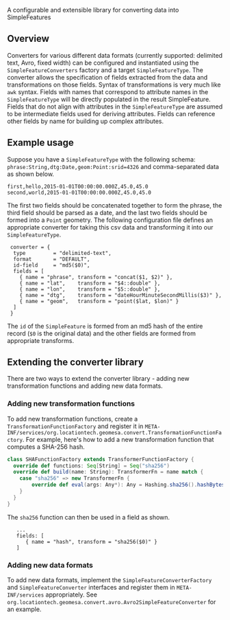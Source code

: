A configurable and extensible library for converting data into SimpleFeatures

## Overview

Converters for various different data formats (currently supported: delimited text, Avro, fixed width) can be configured and instantiated using the ```SimpleFeatureConverters``` factory and a target ```SimpleFeatureType```.  The converter allows the specification of fields extracted from the data and transformations on those fields.  Syntax of transformations is very much like ```awk``` syntax.  Fields with names that correspond to attribute names in the ```SimpleFeatureType``` will be directly populated in the result SimpleFeature.  Fields that do not align with attributes in the ```SimpleFeatureType``` are assumed to be intermediate fields used for deriving attributes.  Fields can reference other fields by name for building up complex attributes.

## Example usage

Suppose you have a ```SimpleFeatureType``` with the following schema: ```phrase:String,dtg:Date,geom:Point:srid=4326``` and comma-separated data as shown below.

    first,hello,2015-01-01T00:00:00.000Z,45.0,45.0
    second,world,2015-01-01T00:00:00.000Z,45.0,45.0                                                                                                                                                                    
The first two fields should be concatenated together to form the phrase, the third field should be parsed as a date, and the last two fields should be formed into a ```Point``` geometry.  The following configuration file defines an appropriate converter for taking this csv data and transforming it into our ```SimpleFeatureType```.  

     converter = { 
      type         = "delimited-text",
      format       = "DEFAULT",
      id-field     = "md5($0)",
      fields = [
        { name = "phrase", transform = "concat($1, $2)" },
        { name = "lat",    transform = "$4::double" },
        { name = "lon",    transform = "$5::double" },
        { name = "dtg",    transform = "dateHourMinuteSecondMillis($3)" },
        { name = "geom",   transform = "point($lat, $lon)" }
      ]
     }

The ```id``` of the ```SimpleFeature``` is formed from an md5 hash of the entire record (```$0``` is the original data) and the other fields are formed from appropriate transforms.

## Extending the converter library

There are two ways to extend the converter library - adding new transformation functions and adding new data formats.

### Adding new transformation functions

To add new transformation functions, create a ```TransformationFunctionFactory``` and register it in ```META-INF/services/org.locationtech.geomesa.convert.TransformationFunctionFactory```.  For example, here's how to add a new transformation function that computes a SHA-256 hash.

```scala
class SHAFunctionFactory extends TransformerFunctionFactory {
  override def functions: Seq[String] = Seq("sha256")
  override def build(name: String): TransformerFn = name match {
    case "sha256" => new TransformerFn {
        override def eval(args: Any*): Any = Hashing.sha256().hashBytes(args(0).asInstanceOf[Array[Byte]])
    }
  }
}
```

The ```sha256``` function can then be used in a field as shown.

```
   ...
   fields: [
      { name = "hash", transform = "sha256($0)" }
   ]
```

### Adding new data formats

To add new data formats, implement the ```SimpleFeatureConverterFactory``` and ```SimpleFeatureConverter``` interfaces and register them in ```META-INF/services``` appropriately.  See ```org.locationtech.geomesa.convert.avro.Avro2SimpleFeatureConverter``` for an example.
